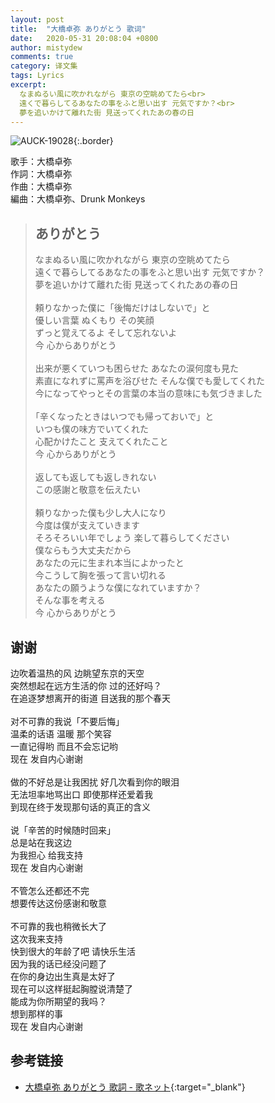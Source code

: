 ```yaml
---
layout: post
title:  "大橋卓弥 ありがとう 歌词"
date:   2020-05-31 20:08:04 +0800
author: mistydew
comments: true
category: 译文集
tags: Lyrics
excerpt:
  なまぬるい風に吹かれながら 東京の空眺めてたら<br>
  遠くで暮らしてるあなたの事をふと思い出す 元気ですか？<br>
  夢を追いかけて離れた街 見送ってくれたあの春の日
---
```

![AUCK-19028](https://is1-ssl.mzstatic.com/image/thumb/Music128/v4/9e/ad/39/9ead399e-a28c-8ce3-a9b3-ff8b4cb6a093/source/600x600bb.jpg){:.border}

歌手：大橋卓弥<br>
作詞：大橋卓弥<br>
作曲：大橋卓弥<br>
編曲：大橋卓弥、Drunk Monkeys

<blockquote class="original">
  <h2>ありがとう</h2>
  <p>
    なまぬるい風に吹かれながら 東京の空眺めてたら<br>
    遠くで暮らしてるあなたの事をふと思い出す 元気ですか？<br>
    夢を追いかけて離れた街 見送ってくれたあの春の日<br>
    <br>
    頼りなかった僕に「後悔だけはしないで」と<br>
    優しい言葉 ぬくもり その笑顔<br>
    ずっと覚えてるよ そして忘れないよ<br>
    今 心からありがとう<br>
    <br>
    出来が悪くていつも困らせた あなたの涙何度も見た<br>
    素直になれずに罵声を浴びせた そんな僕でも愛してくれた<br>
    今になってやっとその言葉の本当の意味にも気づきました<br>
    <br>
    ｢辛くなったときはいつでも帰っておいで」と<br>
    いつも僕の味方でいてくれた<br>
    心配かけたこと 支えてくれたこと<br>
    今 心からありがとう<br>
    <br>
    返しても返しても返しきれない<br>
    この感謝と敬意を伝えたい<br>
    <br>
    頼りなかった僕も少し大人になり<br>
    今度は僕が支えていきます<br>
    そろそろいい年でしょう 楽して暮らしてください<br>
    僕ならもう大丈夫だから<br>
    あなたの元に生まれ本当によかったと<br>
    今こうして胸を張って言い切れる<br>
    あなたの願うような僕になれていますか？<br>
    そんな事を考える<br>
    今 心からありがとう
  </p>
</blockquote>

<div class="translation">
  <h2>谢谢</h2>
  <p>
    边吹着温热的风 边眺望东京的天空<br>
    突然想起在远方生活的你 过的还好吗？<br>
    在追逐梦想离开的街道 目送我的那个春天<br>
    <br>
    对不可靠的我说「不要后悔」<br>
    温柔的话语 温暖 那个笑容<br>
    一直记得哟 而且不会忘记哟<br>
    现在 发自内心谢谢<br>
    <br>
    做的不好总是让我困扰 好几次看到你的眼泪<br>
    无法坦率地骂出口 即使那样还爱着我<br>
    到现在终于发现那句话的真正的含义<br>
    <br>
    说「辛苦的时候随时回来」<br>
    总是站在我这边<br>
    为我担心 给我支持<br>
    现在 发自内心谢谢<br>
    <br>
    不管怎么还都还不完<br>
    想要传达这份感谢和敬意<br>
    <br>
    不可靠的我也稍微长大了<br>
    这次我来支持<br>
    快到很大的年龄了吧 请快乐生活<br>
    因为我的话已经没问题了<br>
    在你的身边出生真是太好了<br>
    现在可以这样挺起胸膛说清楚了<br>
    能成为你所期望的我吗？<br>
    想到那样的事<br>
    现在 发自内心谢谢
  </p>
</div>

## 参考链接

* [大橋卓弥 ありがとう 歌詞 - 歌ネット](https://www.uta-net.com/song/62953/){:target="_blank"}
